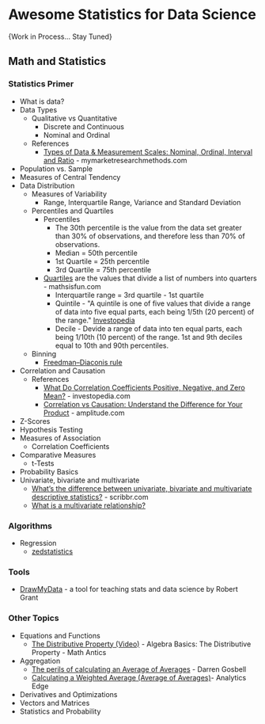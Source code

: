 # Awesome Statistics for Data Science

{Work in Process... Stay Tuned}

## Math and Statistics
### Statistics Primer
* What is data?
* Data Types
  * Qualitative vs Quantitative
    * Discrete and Continuous
    * Nominal and Ordinal
  * References
    * [Types of Data & Measurement Scales: Nominal, Ordinal, Interval and Ratio](https://www.mymarketresearchmethods.com/types-of-data-nominal-ordinal-interval-ratio/) - mymarketresearchmethods.com
* Population vs. Sample 
* Measures of Central Tendency
* Data Distribution
  * Measures of Variability 
    * Range, Interquartile Range, Variance and Standard Deviation
  * Percentiles and Quartiles
    * Percentiles
      * The 30th percentile is the value from the data set greater than 30% of observations, and therefore less than 70% of observations. 
      * Median = 50th percentile
      * 1st Quartile = 25th percentile
      * 3rd Quartile = 75th percentile
    * [Quartiles](https://www.mathsisfun.com/data/quartiles.html) are the values that divide a list of numbers into quarters - mathsisfun.com
      * Interquartile range =  3rd quartile - 1st quartile
      * Quintile - "A quintile is one of five values that divide a range of data into five equal parts, each being 1/5th (20 percent) of the range." [Investopedia](https://www.investopedia.com/terms/q/quintile.asp)
      * Decile - Devide a range of data into ten equal parts, each being 1/10th (10 percent) of the range. 1st and 9th deciles equal to 10th and 90th percentiles.
  * Binning
    * [Freedman–Diaconis rule](https://en.wikipedia.org/wiki/Freedman%E2%80%93Diaconis_rule)
* Correlation and Causation
  * References
    * [What Do Correlation Coefficients Positive, Negative, and Zero Mean?](https://www.investopedia.com/ask/answers/032515/what-does-it-mean-if-correlation-coefficient-positive-negative-or-zero.asp) - investopedia.com
    * [Correlation vs Causation: Understand the Difference for Your Product](https://blog.amplitude.com/causation-correlation) - amplitude.com
* Z-Scores
* Hypothesis Testing 
* Measures of Association
  * Correlation Coefficients 
* Comparative Measures 
  * t-Tests
* Probability Basics
* Univariate, bivariate and multivariate
  * [What’s the difference between univariate, bivariate and multivariate descriptive statistics?](https://www.scribbr.com/frequently-asked-questions/univariate-vs-bivariate-vs-multivariate/) - scribbr.com
  * [What is a multivariate relationship?](https://treehozz.com/what-is-a-multivariate-relationship)

### Algorithms 
* Regression
  * [zedstatistics](https://www.youtube.com/watch?v=aq8VU5KLmkY&list=PLTNMv857s9WUI1Nz4SssXDKAELESXz-bi)

### Tools
* [DrawMyData](http://robertgrantstats.co.uk/drawmydata.html) - a tool for teaching stats and data science by Robert Grant

### Other Topics
* Equations and Functions
  * [The Distributive Property (Video)](https://www.youtube.com/watch?v=v-6MShC82ow) - Algebra Basics: The Distributive Property - Math Antics
* Aggregation
  * [The perils of calculating an Average of Averages](http://geekswithblogs.net/darrengosbell/archive/2014/07/28/the-perils-of-calculating-an-average-of-averages.aspx) - Darren Gosbell
  * [Calculating a Weighted Average (Average of Averages)](https://help.analyticsedge.com/howto/calculating-the-average-of-averages/)- Analytics Edge
* Derivatives and Optimizations
* Vectors and Matrices
* Statistics and Probability
